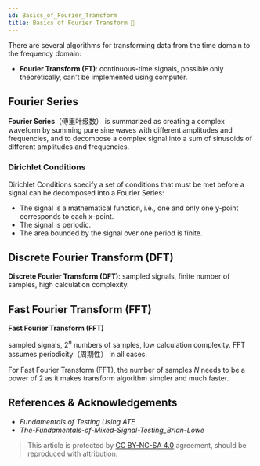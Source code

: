 ```yaml
---
id: Basics_of_Fourier_Transform
title: Basics of Fourier Transform 🚧
---
```


There are several algorithms for transforming data from the time domain to the frequency domain:

- **Fourier Transform (FT)**: continuous-time signals, possible only theoretically, can't be implemented using computer.

## Fourier Series

**Fourier Series**（傅里叶级数） is summarized as creating a complex waveform by summing pure sine waves with different amplitudes and frequencies, and to decompose a complex signal into a sum of sinusoids of different amplitudes and frequencies.

### Dirichlet Conditions

Dirichlet Conditions specify a set of conditions that must be met before a signal can be decomposed into a Fourier Series:

- The signal is a mathematical function, i.e., one and only one y-point corresponds to each x-point.
- The signal is periodic.
- The area bounded by the signal over one period is finite. 



## Discrete Fourier Transform (DFT)

**Discrete Fourier Transform (DFT)**: sampled signals, finite number of samples, high calculation complexity.

## Fast Fourier Transform (FFT)

**Fast Fourier Transform (FFT)**

sampled signals, $2^n$ numbers of samples, low calculation complexity. FFT assumes periodicity（周期性） in all cases.

For Fast Fourier Transform (FFT), the number of samples $N$ needs to be a power of 2 as it makes transform algorithm simpler and much faster.

## References & Acknowledgements

- *Fundamentals of Testing Using ATE*
- *The-Fundamentals-of-Mixed-Signal-Testing_Brian-Lowe*

> This article is protected by [CC BY-NC-SA 4.0](https://creativecommons.org/licenses/by/4.0/deed.en) agreement, should be reproduced with attribution.
